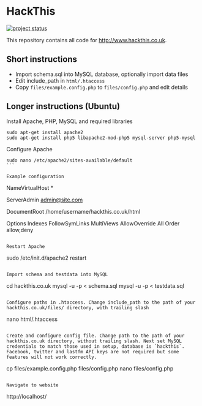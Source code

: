 HackThis
========
[![project status](http://stillmaintained.com/HackThis/hackthis.co.uk.png)](http://stillmaintained.com/HackThis/hackthis.co.uk)

This repository contains all code for http://www.hackthis.co.uk. 

## Short instructions
* Import schema.sql into MySQL database, optionally import data files
* Edit include_path in `html/.htaccess`
* Copy `files/example.config.php` to `files/config.php` and edit details

## Longer instructions (Ubuntu)
Install Apache, PHP, MySQL and required libraries
````
sudo apt-get install apache2
sudo apt-get install php5 libapache2-mod-php5 mysql-server php5-mysql
````

Configure Apache
````
sudo nano /etc/apache2/sites-available/default
```

Example configuration
````
NameVirtualHost *

ServerAdmin admin@site.com

DocumentRoot /home/username/hackthis.co.uk/html

Options Indexes FollowSymLinks MultiViews
AllowOverride All
Order allow,deny
````

Restart Apache
````
sudo /etc/init.d/apache2 restart
````

Import schema and testdata into MySQL
````
cd hackthis.co.uk
mysql -u <username> -p<password> < schema.sql
mysql -u <username> -p<password> < testdata.sql
````

Configure paths in .htaccess. Change include_path to the path of your hackthis.co.uk/files/ directory, with trailing slash
````
nano html/.htaccess
````

Create and configure config file. Change path to the path of your hackthis.co.uk directory, without trailing slash. Next set MySQL credentials to match those used in setup, database is `hackthis`. Facebook, twitter and lastfm API keys are not required but some features will not work correctly.
````
cp files/example.config.php files/config.php
nano files/config.php
````

Navigate to website
````
http://localhost/
````